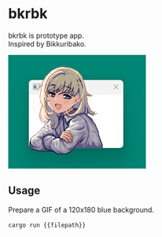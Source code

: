 bkrbk
===

bkrbk is prototype app.<br>
Inspired by Bikkuribako.

![image.png](./share/image.png)

## Usage

Prepare a GIF of a 120x180 blue background.

```bash
cargo run {{filepath}}
```

